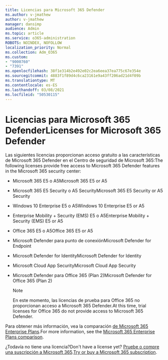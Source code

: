 ```yaml
---
title: Licencias para Microsoft 365 Defender
ms.author: v-jmathew
author: v-jmathew
manager: dansimp
audience: Admin
ms.topic: article
ms.service: o365-administration
ROBOTS: NOINDEX, NOFOLLOW
localization_priority: Normal
ms.collection: Adm_O365
ms.custom:
- "9000760"
- "7391"
ms.openlocfilehash: 38f1e314b2e492e02c2ea6eea37ea775c67e354e
ms.sourcegitcommit: 4883f1f89d4c6ca23161e9a43ff206ad21d4f09b
ms.translationtype: MT
ms.contentlocale: es-ES
ms.lasthandoff: 03/08/2021
ms.locfileid: "50530115"
---
```

# <a name="licenses-for-microsoft-365-defender"></a><span data-ttu-id="1a027-102">Licencias para Microsoft 365 Defender</span><span class="sxs-lookup"><span data-stu-id="1a027-102">Licenses for Microsoft 365 Defender</span></span>

<span data-ttu-id="1a027-103">Las siguientes licencias proporcionan acceso gratuito a las características de Microsoft 365 Defender en el Centro de seguridad de Microsoft 365:</span><span class="sxs-lookup"><span data-stu-id="1a027-103">The following licenses provide free access to Microsoft 365 Defender features in the Microsoft 365 security center:</span></span>

- <span data-ttu-id="1a027-104">Microsoft 365 E5 o A5</span><span class="sxs-lookup"><span data-stu-id="1a027-104">Microsoft 365 E5 or A5</span></span>
- <span data-ttu-id="1a027-105">Microsoft 365 E5 Security o A5 Security</span><span class="sxs-lookup"><span data-stu-id="1a027-105">Microsoft 365 E5 Security or A5 Security</span></span>
- <span data-ttu-id="1a027-106">Windows 10 Enterprise E5 o A5</span><span class="sxs-lookup"><span data-stu-id="1a027-106">Windows 10 Enterprise E5 or A5</span></span>
- <span data-ttu-id="1a027-107">Enterprise Mobility + Security (EMS) E5 o A5</span><span class="sxs-lookup"><span data-stu-id="1a027-107">Enterprise Mobility + Security (EMS) E5 or A5</span></span>
- <span data-ttu-id="1a027-108">Office 365 E5 o A5</span><span class="sxs-lookup"><span data-stu-id="1a027-108">Office 365 E5 or A5</span></span>
- <span data-ttu-id="1a027-109">Microsoft Defender para punto de conexión</span><span class="sxs-lookup"><span data-stu-id="1a027-109">Microsoft Defender for Endpoint</span></span>
- <span data-ttu-id="1a027-110">Microsoft Defender for Identity</span><span class="sxs-lookup"><span data-stu-id="1a027-110">Microsoft Defender for Identity</span></span>
- <span data-ttu-id="1a027-111">Microsoft Cloud App Security</span><span class="sxs-lookup"><span data-stu-id="1a027-111">Microsoft Cloud App Security</span></span>
- <span data-ttu-id="1a027-112">Microsoft Defender para Office 365 (Plan 2)</span><span class="sxs-lookup"><span data-stu-id="1a027-112">Microsoft Defender for Office 365 (Plan 2)</span></span>

    > [!NOTE]
    > <span data-ttu-id="1a027-113">En este momento, las licencias de prueba para Office 365 no proporcionan acceso a Microsoft 365 Defender.</span><span class="sxs-lookup"><span data-stu-id="1a027-113">At this time, trial licenses for Office 365 do not provide access to Microsoft 365 Defender.</span></span>

<span data-ttu-id="1a027-114">Para obtener más información, vea la comparación [de Microsoft 365 Enterprise Plans](https://go.microsoft.com/fwlink/?linkid=2143458).</span><span class="sxs-lookup"><span data-stu-id="1a027-114">For more information, see the [Microsoft 365 Enterprise Plans comparison](https://go.microsoft.com/fwlink/?linkid=2143458).</span></span>

<span data-ttu-id="1a027-115">¿Todavía no tiene una licencia?</span><span class="sxs-lookup"><span data-stu-id="1a027-115">Don't have a license yet?</span></span> <span data-ttu-id="1a027-116">[Pruebe o compre una suscripción a Microsoft 365](https://go.microsoft.com/fwlink/?linkid=2143625).</span><span class="sxs-lookup"><span data-stu-id="1a027-116">[Try or buy a Microsoft 365 subscription](https://go.microsoft.com/fwlink/?linkid=2143625).</span></span>
